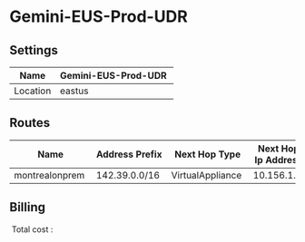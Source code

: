 # Gemini-EUS-Prod-UDR

## Settings


| Name | Gemini-EUS-Prod-UDR  |
| --- | --- |
| Location | eastus  |



## Routes


| Name | Address Prefix | Next Hop Type | Next Hop Ip Address |
| --- | --- | --- | --- |
| montrealonprem  | 142.39.0.0/16  | VirtualAppliance  | 10.156.1.4  |





## Billing
 Total cost : 
